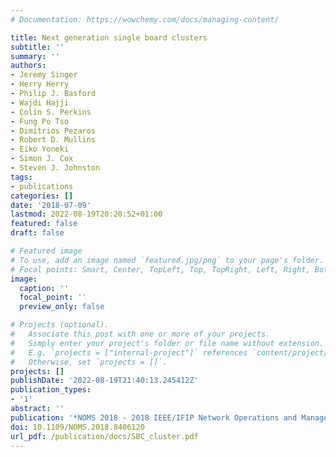 ```yaml
---
# Documentation: https://wowchemy.com/docs/managing-content/

title: Next generation single board clusters
subtitle: ''
summary: ''
authors:
- Jeremy Singer
- Herry Herry
- Philip J. Basford
- Wajdi Hajji
- Colin S. Perkins
- Fung Po Tso
- Dimitrios Pezaros
- Robert D. Mullins
- Eiko Yoneki
- Simon J. Cox
- Steven J. Johnston
tags:
- publications
categories: []
date: '2018-07-09'
lastmod: 2022-08-19T20:20:52+01:00
featured: false
draft: false

# Featured image
# To use, add an image named `featured.jpg/png` to your page's folder.
# Focal points: Smart, Center, TopLeft, Top, TopRight, Left, Right, BottomLeft, Bottom, BottomRight.
image:
  caption: ''
  focal_point: ''
  preview_only: false

# Projects (optional).
#   Associate this post with one or more of your projects.
#   Simply enter your project's folder or file name without extension.
#   E.g. `projects = ["internal-project"]` references `content/project/deep-learning/index.md`.
#   Otherwise, set `projects = []`.
projects: []
publishDate: '2022-08-19T21:40:13.245412Z'
publication_types:
- '1'
abstract: ''
publication: '*NOMS 2018 - 2018 IEEE/IFIP Network Operations and Management Symposium*'
doi: 10.1109/NOMS.2018.8406120
url_pdf: /publication/docs/SBC_cluster.pdf
---
```

